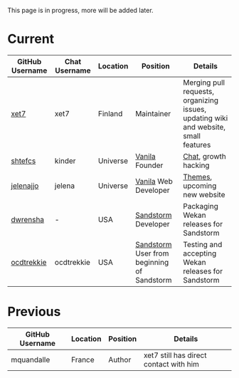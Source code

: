 This page is in progress, more will be added later.

# Current

GitHub Username | Chat Username | Location | Position | Details
------------ | ------------- | ------------ | ------------ | ------------
[xet7](https://github.com/xet7) | xet7 | Finland | Maintainer | Merging pull requests, organizing issues, updating wiki and website, small features
[shtefcs](https://github.com/shtefcs) | kinder | Universe | [Vanila](https://vanila.io) Founder | [Chat](https://chat.vanila.io/channel/wekan), growth hacking
[jelenajjo](https://github.com/jelenajjo) | jelena | Universe | [Vanila](https://vanila.io) Web Developer | [Themes](https://github.com/wekan/wekan/issues/781), upcoming new website
[dwrensha](https://github.com/dwrensha) | - | USA | [Sandstorm](https://sandstorm.io) Developer | Packaging Wekan releases for Sandstorm
[ocdtrekkie](https://github.com/dwrensha) | ocdtrekkie | USA | [Sandstorm](https://sandstorm.io) User from beginning of Sandstorm | Testing and accepting Wekan releases for Sandstorm

# Previous

GitHub Username | Location | Position | Details
------------ | ------------- | ------------ | ------------
mquandalle | France | Author | xet7 still has direct contact with him